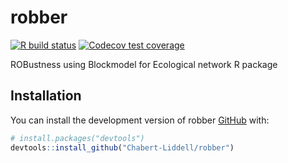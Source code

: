 
<!-- README.md is generated from README.Rmd. Please edit that file -->

# robber

<!-- badges: start -->

[![R build
status](https://github.com/Chabert-Liddell/robber/workflows/R-CMD-check/badge.svg)](https://github.com/Chabert-Liddell/robber/actions)
[![Codecov test
coverage](https://codecov.io/gh/Chabert-Liddell/robber/branch/master/graph/badge.svg)](https://codecov.io/gh/Chabert-Liddell/robber?branch=master)
<!-- badges: end -->

ROBustness using Blockmodel for Ecological network R package

## Installation

You can install the development version of robber
[GitHub](https://github.com/) with:

``` r
# install.packages("devtools")
devtools::install_github("Chabert-Liddell/robber")
```

